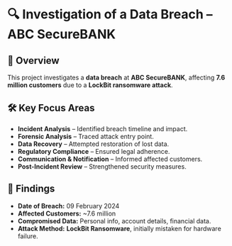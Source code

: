 # 🔍 Investigation of a Data Breach – ABC SecureBANK  

## 📌 Overview  
This project investigates a **data breach** at **ABC SecureBANK**, affecting **7.6 million customers** due to a **LockBit ransomware attack**.  

## 🛠 Key Focus Areas  
- **Incident Analysis** – Identified breach timeline and impact.  
- **Forensic Analysis** – Traced attack entry point.  
- **Data Recovery** – Attempted restoration of lost data.  
- **Regulatory Compliance** – Ensured legal adherence.  
- **Communication & Notification** – Informed affected customers.  
- **Post-Incident Review** – Strengthened security measures.  

## 🚀 Findings  
- **Date of Breach:** 09 February 2024  
- **Affected Customers:** ~7.6 million  
- **Compromised Data:** Personal info, account details, financial data.  
- **Attack Method:** **LockBit Ransomware**, initially mistaken for hardware failure.
